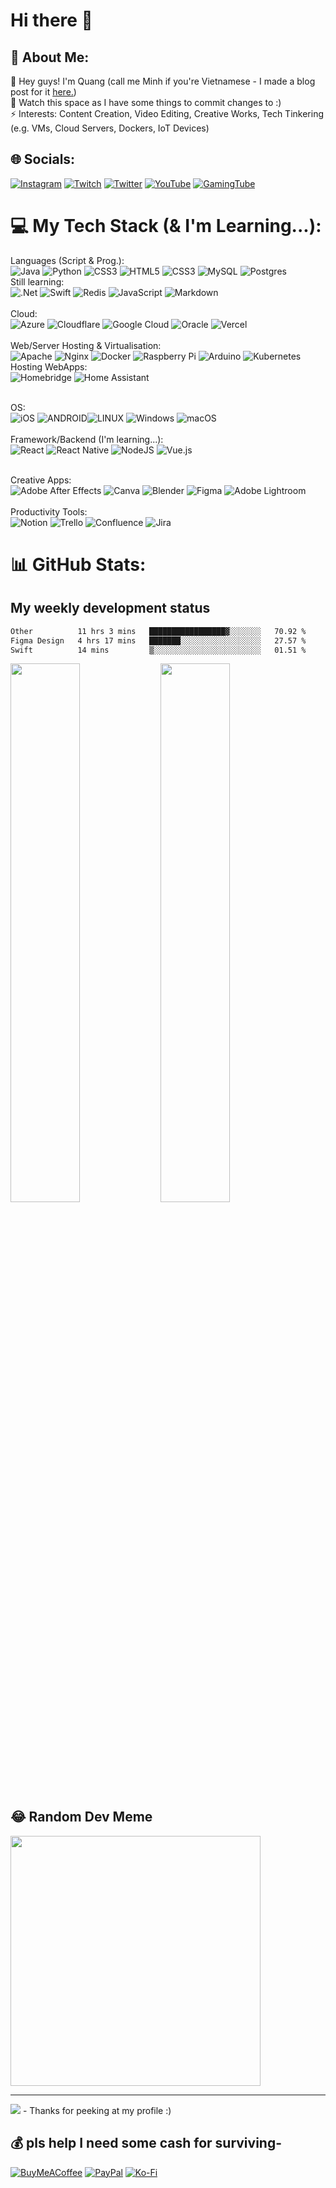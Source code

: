 <h1>Hi there 👋</h1>

<h2> 💫 About Me: </h2>
👋 Hey guys! I'm Quang (call me Minh if you're Vietnamese - I made a blog post for it <a href="https://blog.quang.au/The-Q-Logo-1ffbc25a16264dceb02d8aac9ceda137">here.</a>)<br>👀 Watch this space as I have some things to commit changes to :) <br>⚡ Interests: Content Creation, Video Editing, Creative Works, Tech Tinkering (e.g. VMs, Cloud Servers, Dockers, IoT Devices)


<h2> 🌐 Socials: </h2>

[![Instagram](https://img.shields.io/badge/Instagram-%23E4405F.svg?style=for-the-badge&logo=Instagram&logoColor=white)](https://instagram.com/quangm.ng) [![Twitch](https://img.shields.io/badge/Twitch-%239146FF.svg?style=for-the-badge&logo=Twitch&logoColor=white)](https://twitch.tv/qmng) [![Twitter](https://img.shields.io/badge/Twitter-%231DA1F2.svg?style=for-the-badge&logo=Twitter&logoColor=white)](https://twitter.com/@quangmng) [![YouTube](https://img.shields.io/badge/YouTube-%23FF0000.svg?style=for-the-badge&logo=YouTube&logoColor=white)](https://youtube.com/@qmng) [![GamingTube](https://img.shields.io/badge/GamingTube-%23FF0000.svg?style=for-the-badge&logo=YouTube&logoColor=white)](https://youtube.com/@quack711) 

# 💻 My Tech Stack (& I'm Learning...):
Languages (Script & Prog.): <br> ![Java](https://img.shields.io/badge/java-%23ED8B00.svg?style=for-the-badge&logo=openJDK&logoColor=white) ![Python](https://img.shields.io/badge/python-3670A0?style=for-the-badge&logo=python&logoColor=ffdd54)  ![CSS3](https://img.shields.io/badge/css3-%231572B6.svg?style=for-the-badge&logo=css3&logoColor=white) ![HTML5](https://img.shields.io/badge/html5-%23E34F26.svg?style=for-the-badge&logo=html5&logoColor=white) ![CSS3](https://img.shields.io/badge/css3-%231572B6.svg?style=for-the-badge&logo=css3&logoColor=white) ![MySQL](https://img.shields.io/badge/mysql-%2300f.svg?style=for-the-badge&logo=mysql&logoColor=white) ![Postgres](https://img.shields.io/badge/postgres-%23316192.svg?style=for-the-badge&logo=postgresql&logoColor=white) <br> 
Still learning: <br> ![.Net](https://img.shields.io/badge/.NET-5C2D91?style=for-the-badge&logo=.net&logoColor=white) ![Swift](https://img.shields.io/badge/swift-F54A2A?style=for-the-badge&logo=swift&logoColor=white) ![Redis](https://img.shields.io/badge/redis-%23DD0031.svg?style=for-the-badge&logo=redis&logoColor=white) ![JavaScript](https://img.shields.io/badge/javascript-%23323330.svg?style=for-the-badge&logo=javascript&logoColor=%23F7DF1E) ![Markdown](https://img.shields.io/badge/markdown-%23000000.svg?style=for-the-badge&logo=markdown&logoColor=white)<br><br>
Cloud: <br>![Azure](https://img.shields.io/badge/azure-%230072C6.svg?style=for-the-badge&logo=azure-devops&logoColor=white)
 ![Cloudflare](https://img.shields.io/badge/Cloudflare-F38020?style=for-the-badge&logo=Cloudflare&logoColor=white) ![Google Cloud](https://img.shields.io/badge/Google%20Cloud-%234285F4.svg?style=for-the-badge&logo=google-cloud&logoColor=white) ![Oracle](https://img.shields.io/badge/Oracle-F80000?style=for-the-badge&logo=oracle&logoColor=white) ![Vercel](https://img.shields.io/badge/vercel-%23000000.svg?style=for-the-badge&logo=vercel&logoColor=white)<br><br>
Web/Server Hosting & Virtualisation: <br>![Apache](https://img.shields.io/badge/apache-%23D42029.svg?style=for-the-badge&logo=apache&logoColor=white) ![Nginx](https://img.shields.io/badge/nginx-%23009639.svg?style=for-the-badge&logo=nginx&logoColor=white) ![Docker](https://img.shields.io/badge/docker-%230db7ed.svg?style=for-the-badge&logo=docker&logoColor=white) ![Raspberry Pi](https://img.shields.io/badge/-RaspberryPi-C51A4A?style=for-the-badge&logo=Raspberry-Pi) ![Arduino](https://img.shields.io/badge/-Arduino-00979D?style=for-the-badge&logo=Arduino&logoColor=white) ![Kubernetes](https://img.shields.io/badge/kubernetes-%23326ce5.svg?style=for-the-badge&logo=kubernetes&logoColor=white) <br>
Hosting WebApps:<br> ![Homebridge](https://img.shields.io/badge/homebridge-%23491F59.svg?style=for-the-badge&logo=homebridge&logoColor=white) ![Home Assistant](https://img.shields.io/badge/home%20assistant-%2341BDF5.svg?style=for-the-badge&logo=home-assistant&logoColor=white)
<br><br>

OS: <br>![iOS](https://img.shields.io/badge/iOS/iPadOS-%2320232a.svg?style=for-the-badge&logo=ios&logoColor=white) ![ANDROID](https://img.shields.io/badge/Android-%2320232a.svg?style=for-the-badge&logo=android&logoColor=%a4c639)![LINUX](https://img.shields.io/badge/Linux-FCC624?style=for-the-badge&logo=linux&logoColor=black) ![Windows](https://img.shields.io/badge/Windows-0078D6?style=for-the-badge&logo=windows&logoColor=white) ![macOS](https://img.shields.io/badge/macOS-000000?style=for-the-badge&logo=apple&logoColor=white)<br><br>
Framework/Backend (I'm learning...): <br>![React](https://img.shields.io/badge/react-%2320232a.svg?style=for-the-badge&logo=react&logoColor=%2361DAFB) ![React Native](https://img.shields.io/badge/react_native-%2320232a.svg?style=for-the-badge&logo=react&logoColor=%2361DAFB) ![NodeJS](https://img.shields.io/badge/node.js-6DA55F?style=for-the-badge&logo=node.js&logoColor=white) ![Vue.js](https://img.shields.io/badge/vuejs-%2335495e.svg?style=for-the-badge&logo=vuedotjs&logoColor=%234FC08D)<br><br> 

Creative Apps: <br>![Adobe After Effects](https://img.shields.io/badge/Adobe%20After%20Effects-9999FF.svg?style=for-the-badge&logo=Adobe%20After%20Effects&logoColor=white) ![Canva](https://img.shields.io/badge/Canva-%2300C4CC.svg?style=for-the-badge&logo=Canva&logoColor=white) ![Blender](https://img.shields.io/badge/blender-%23F5792A.svg?style=for-the-badge&logo=blender&logoColor=white) ![Figma](https://img.shields.io/badge/figma-%23F24E1E.svg?style=for-the-badge&logo=figma&logoColor=white) ![Adobe Lightroom](https://img.shields.io/badge/Adobe%20Lightroom-31A8FF.svg?style=for-the-badge&logo=Adobe%20Lightroom&logoColor=white)<br><br>
Productivity Tools: <br>![Notion](https://img.shields.io/badge/Notion-%23000000.svg?style=for-the-badge&logo=notion&logoColor=white) ![Trello](https://img.shields.io/badge/Trello-%23026AA7.svg?style=for-the-badge&logo=Trello&logoColor=white) ![Confluence](https://img.shields.io/badge/confluence-%23172BF4.svg?style=for-the-badge&logo=confluence&logoColor=white) ![Jira](https://img.shields.io/badge/jira-%230A0FFF.svg?style=for-the-badge&logo=jira&logoColor=white) 
# 📊 GitHub Stats:
## My weekly development status
<!--START_SECTION:waka-->

```txt
Other          11 hrs 3 mins   █████████████████▓░░░░░░░   70.92 %
Figma Design   4 hrs 17 mins   ███████░░░░░░░░░░░░░░░░░░   27.57 %
Swift          14 mins         ▒░░░░░░░░░░░░░░░░░░░░░░░░   01.51 %
```

<!--END_SECTION:waka-->
<!--![](https://github-readme-stats.vercel.app/api?username=quangmng&theme=tokyonight&hide_border=false&include_all_commits=true&count_private=true)-->
<img align="left" width="47%" src="https://github-readme-quang.vercel.app/api?username=quangmng&theme=tokyonight&show_icons=true&include_all_commits=true&count_private=true"/>
<!--![](https://github-readme-streak-stats.herokuapp.com/?user=quangmng&theme=tokyonight&hide_border=false)<br/>-->
<img align="left" width="47%" src="https://github-readme-quang.vercel.app/api/top-langs/?username=quangmng&theme=tokyonight&hide_border=false&include_all_commits=true&count_private=true&layout=compact"/>
<!--![](https://github-readme-stats.vercel.app/api/top-langs/?username=quangmng&theme=tokyonight&hide_border=false&include_all_commits=true&count_private=true&layout=compact)-->


## 😂 Random Dev Meme
<img src='https://randommeme-five.vercel.app/' style="height: 400px;"/>

---
[![](https://visitcount.itsvg.in/api?id=quangmng&icon=5&color=8)](https://visitcount.itsvg.in) - Thanks for peeking at my profile :)

## 💰 pls help I need some cash for surviving-
  [![BuyMeACoffee](https://img.shields.io/badge/Buy%20Me%20a%20Coffee-ffdd00?style=for-the-badge&logo=buy-me-a-coffee&logoColor=black)](https://buymeacoffee.com/qmng) [![PayPal](https://img.shields.io/badge/PayPal-00457C?style=for-the-badge&logo=paypal&logoColor=white)](https://paypal.me/quangmng) [![Ko-Fi](https://img.shields.io/badge/Ko--fi-F16061?style=for-the-badge&logo=ko-fi&logoColor=white)](https://ko-fi.com/quack) 

  
<!-- Proudly created with GPRM ( https://gprm.itsvg.in ) -->
<!--
**quangmng/quangmng** is a ✨ _special_ ✨ repository because its `README.md` (this file) appears on your GitHub profile.

Here are some ideas to get you started:

- 🔭 I’m currently working on ...
- 🌱 I’m currently learning ...
- 👯 I’m looking to collaborate on ...
- 🤔 I’m looking for help with ...
- 💬 Ask me about ...
- 📫 How to reach me: ...
- 😄 Pronouns: ...
- ⚡ Fun fact: ...
-->
